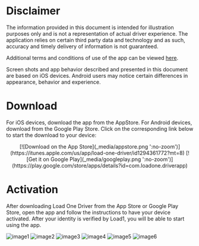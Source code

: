 
# Disclaimer

The information provided in this document is intended for illustration purposes only and is not a representation of actual driver experience. The application relies on certain third party data and technology and as such, accuracy and timely delivery of information is not guaranteed.

Additional terms and conditions of use of the app can be viewed [here](https://www.load1.com/cms/uploads/website-and-app-terms-and-conditions.pdf).

Screen shots and app behavior described and presented in this document are based on iOS devices. Android users may notice certain differences in appearance, behavior and experience.

# Download

For iOS devices, download the app from the AppStore. For Android devices, download from the Google Play Store. Click on the corresponding link below to start the download to your device:

<p align="center">
  [![Download on the App Store](_media/appstore.png ':no-zoom')](https://itunes.apple.com/us/app/load-one-driver/id1294361772?mt=8)
  [![Get it on Google Play](_media/googleplay.png ':no-zoom')](https://play.google.com/store/apps/details?id=com.loadone.driverapp)
</p>

# Activation

After downloading Load One Driver from the App Store or Google Play Store, open the app and follow the instructions to have your device activated. After your identity is verified by Load1, you will be able to start using the app.

![image1](_media/activation/image1.png)
![image2](_media/activation/image2.png)
![image3](_media/activation/image3.png)
![image4](_media/activation/image4.png)
![image5](_media/activation/image5.png)
![image6](_media/activation/image6.png)